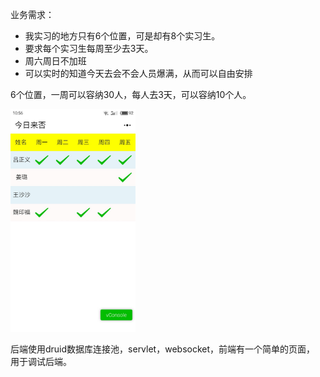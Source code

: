 业务需求：
* 我实习的地方只有6个位置，可是却有8个实习生。  
* 要求每个实习生每周至少去3天。
* 周六周日不加班
* 可以实时的知道今天去会不会人员爆满，从而可以自由安排

6个位置，一周可以容纳30人，每人去3天，可以容纳10个人。



<img src="ui.jpg" width="200px"/>

后端使用druid数据库连接池，servlet，websocket，前端有一个简单的页面，
用于调试后端。